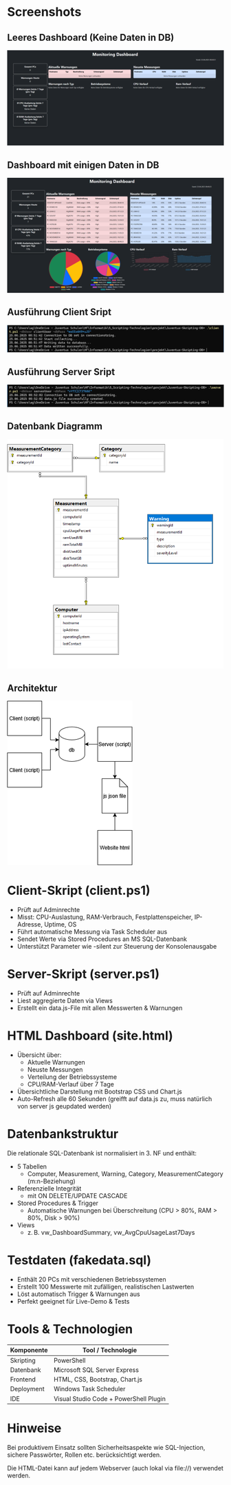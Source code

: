 # Screenshots

## Leeres Dashboard (Keine Daten in DB)

![](./.img/dashboard-empty.PNG)

## Dashboard mit einigen Daten in DB

![](./.img/dashboard-full.PNG)

## Ausführung Client Sript

![](./.img/client-script.PNG)

## Ausführung Server Sript

![](./.img/server-script.PNG)

## Datenbank Diagramm

![](./.img/db-dia.PNG)

## Architektur

![](./.img/aufbau.png)

# Client-Skript (client.ps1)

- Prüft auf Adminrechte
- Misst: CPU-Auslastung, RAM-Verbrauch, Festplattenspeicher, IP-Adresse, Uptime, OS
- Führt automatische Messung via Task Scheduler aus
- Sendet Werte via Stored Procedures an MS SQL-Datenbank
- Unterstützt Parameter wie -silent zur Steuerung der Konsolenausgabe

# Server-Skript (server.ps1)

- Prüft auf Adminrechte
- Liest aggregierte Daten via Views
- Erstellt ein data.js-File mit allen Messwerten & Warnungen

# HTML Dashboard (site.html)

- Übersicht über:
  - Aktuelle Warnungen
  - Neuste Messungen
  - Verteilung der Betriebssysteme
  - CPU/RAM-Verlauf über 7 Tage
- Übersichtliche Darstellung mit Bootstrap CSS und Chart.js
- Auto-Refresh alle 60 Sekunden (greifft auf data.js zu, muss natürlich von server js geupdated werden)

# Datenbankstruktur

Die relationale SQL-Datenbank ist normalisiert in 3. NF und enthält:

- 5 Tabellen
  - Computer, Measurement, Warning, Category, MeasurementCategory (m:n-Beziehung)
- Referenzielle Integrität
  - mit ON DELETE/UPDATE CASCADE
- Stored Procedures & Trigger
  - Automatische Warnungen bei Überschreitung (CPU > 80%, RAM > 80%, Disk > 90%)
- Views
  - z. B. vw_DashboardSummary, vw_AvgCpuUsageLast7Days

# Testdaten (fakedata.sql)

- Enthält 20 PCs mit verschiedenen Betriebssystemen
- Erstellt 100 Messwerte mit zufälligen, realistischen Lastwerten
- Löst automatisch Trigger & Warnungen aus
- Perfekt geeignet für Live-Demo & Tests

# Tools & Technologien

| **Komponente** | **Tool / Technologie**                 |
| -------------- | -------------------------------------- |
| Skripting      | PowerShell                             |
| Datenbank      | Microsoft SQL Server Express           |
| Frontend       | HTML, CSS, Bootstrap, Chart.js         |
| Deployment     | Windows Task Scheduler                 |
| IDE            | Visual Studio Code + PowerShell Plugin |

# Hinweise

Bei produktivem Einsatz sollten Sicherheitsaspekte wie SQL-Injection, sichere Passwörter, Rollen etc. berücksichtigt werden.

Die HTML-Datei kann auf jedem Webserver (auch lokal via file://) verwendet werden.
